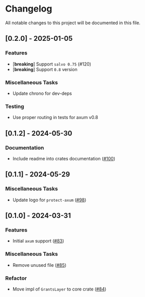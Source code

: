 # Changelog

All notable changes to this project will be documented in this file.

## [0.2.0] - 2025-01-05

### Features

- [**breaking**] Support `salvo 0.75` (#120)
- [**breaking**] Support `0.8` version

### Miscellaneous Tasks

- Update chrono for dev-deps

### Testing

- Use proper routing in tests for axum v0.8

<!-- generated by git-cliff -->
## [0.1.2] - 2024-05-30

### Documentation

- Include readme into crates documentation ([#100](https://github.com/DDtKey/protect-endpoints/pull/100))

<!-- generated by git-cliff -->
## [0.1.1] - 2024-05-29

### Miscellaneous Tasks

- Update logo for `protect-axum` ([#98](https://github.com/DDtKey/protect-endpoints/pull/98))

<!-- generated by git-cliff -->
## [0.1.0] - 2024-03-31

### Features

- Initial `axum` support ([#83](https://github.com/DDtKey/protect-endpoints/pull/83))

### Miscellaneous Tasks

- Remove unused file ([#85](https://github.com/DDtKey/protect-endpoints/pull/85))

### Refactor

- Move impl of `GrantsLayer` to core crate ([#84](https://github.com/DDtKey/protect-endpoints/pull/84))

<!-- generated by git-cliff -->

